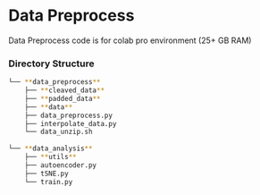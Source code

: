 # Data Preprocess

Data Preprocess code is for colab pro environment (25+ GB RAM)

### Directory Structure

```bash
└── **data_preprocess**
    ├── **cleaved_data**
    ├── **padded_data**
    ├── **data**
    ├── data_preprocess.py
    ├── interpolate_data.py
    └── data_unzip.sh
    
└── **data_analysis**
    ├── **utils**
    ├── autoencoder.py
    ├── tSNE.py
    └── train.py
``` 
